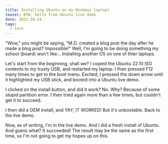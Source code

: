 ```yaml
---
title: Installing Ubuntu on my Windows laptop!
teaser: BTW, hello from Ubuntu live demo
date: 2022-10-24 
tags:
  - tech
---
```

"Wow," you might be saying, "M.D. created a blog post the day after he made a blog post? Impossible!" Well, I'm going to be doing something my school (board) won't like... Installing another OS on one of thier laptops.



Let's start from the beginning, shall we? I copied the Ubuntu 22.10 ISO contents to my trusty USB, and restarted my laptop. I then pressed F12 many times to get to the boot menu. Excited, I pressed the down arrow until it highlighted my USB stick, and booted into a Ubuntu live demo.



I clicked on the install button, and did it work? No. Why? Because of some stupid partition error. I then tried again more than a few times, but couldn't get it to succeed.



I then did a OEM install, and YAY, IT WORKED! But it's unbootable. Back to the live demo.



Now, as of writing, I'm in the live demo. And I did a fresh install of Ubuntu. And guess what? It succeeded! The result may be the same as the first time, so I'm not going to get my hopes up on this.